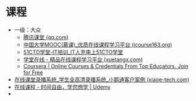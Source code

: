 # 课程

- 一级：大众
  - [腾讯课堂 (qq.com)](https://ke.qq.com/) 
  - [中国大学MOOC(慕课)_优质在线课程学习平台 (icourse163.org)](https://www.icourse163.org/) 
  - [51CTO学堂-IT培训_IT人充电上51CTO学堂](https://edu.51cto.com/) 
  - [学堂在线 - 精品在线课程学习平台 (xuetangx.com)](https://www.xuetangx.com/) 
  - [Coursera | Online Courses & Credentials From Top Educators. Join for Free](https://www.coursera.org/) 
- [在线课堂录播系统_学生全高清录播系统_小鹅通客户案例 (xiaoe-tech.com)](https://www.xiaoe-tech.com/clientCases)
- [在线课程 - 时间自由，学您想学 | Udemy](https://www.udemy.com/zh-cn/) 
- 